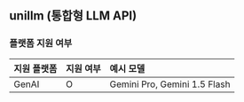 
## unillm (통합형 LLM API)

### 플랫폼 지원 여부

| 지원 플랫폼 | 지원 여부 | 예시 모델 |
| :---------- | :---- | :-------- |
| GenAI       | O     | Gemini Pro, Gemini 1.5 Flash |
